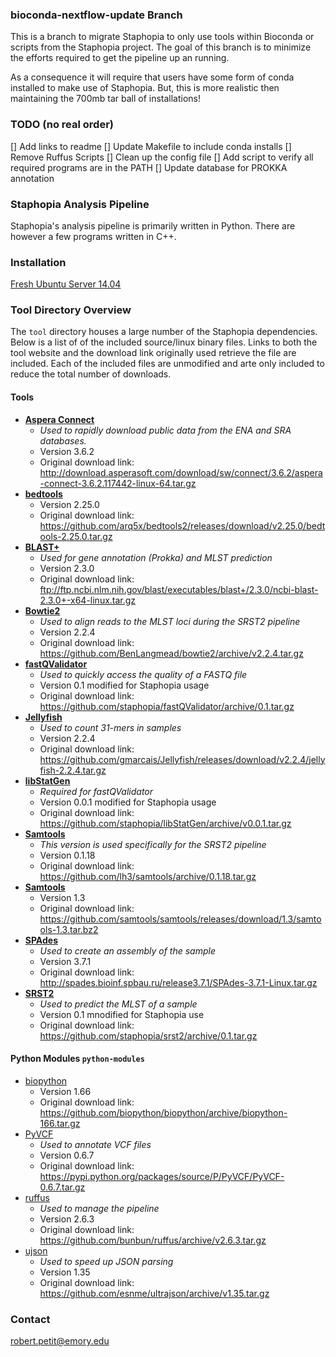 ### bioconda-nextflow-update Branch
This is a branch to migrate Staphopia to only use tools within Bioconda or scripts from the Staphopia project. The goal of this branch is to minimize the efforts required to get the pipeline up an running. 

As a consequence it will require that users have some form of conda installed to make use of Staphopia. But, this is more realistic then maintaining the 700mb tar ball of installations!


### TODO (no real order)
[] Add links to readme
[] Update Makefile to include conda installs
[] Remove Ruffus Scripts
[] Clean up the config file
[] Add script to verify all required programs are in the PATH
[] Update database for PROKKA annotation






### Staphopia Analysis Pipeline
Staphopia's analysis pipeline is primarily written in Python. There are however a few programs written in C++.

### Installation
[Fresh Ubuntu Server 14.04](https://github.com/staphopia/staphopia-ap/wiki/%5BWIP%5D-Setting-up-Staphopia-on-a-fresh-Ubuntu-Server-14.04-install)

### Tool Directory Overview
The `tool` directory houses a large number of the Staphopia dependencies. Below
is a list of of the included source/linux binary files. Links to both the tool
website and the download link originally used retrieve the file are included.
Each of the included files are unmodified and arte only included to reduce the
total number of downloads.

#### Tools

- **[Aspera Connect](http://downloads.asperasoft.com/connect2/)**
  * *Used to rapidly download public data from the ENA and SRA databases.*
  * Version 3.6.2
  * Original download link: http://download.asperasoft.com/download/sw/connect/3.6.2/aspera-connect-3.6.2.117442-linux-64.tar.gz
- **[bedtools](http://bedtools.readthedocs.org/en/latest/)**
  * Version 2.25.0
  * Original download link: https://github.com/arq5x/bedtools2/releases/download/v2.25.0/bedtools-2.25.0.tar.gz
- **[BLAST+](https://blast.ncbi.nlm.nih.gov/Blast.cgi?PAGE_TYPE=BlastDocs&DOC_TYPE=Download)**
  * *Used for gene annotation (Prokka) and MLST prediction*
  * Version 2.3.0
  * Original download link: ftp://ftp.ncbi.nlm.nih.gov/blast/executables/blast+/2.3.0/ncbi-blast-2.3.0+-x64-linux.tar.gz
- **[Bowtie2](http://bowtie-bio.sourceforge.net/bowtie2/index.shtml)**
  * *Used to align reads to the MLST loci during the SRST2 pipeline*
  * Version 2.2.4
  * Original download link: https://github.com/BenLangmead/bowtie2/archive/v2.2.4.tar.gz
- **[fastQValidator](https://github.com/staphopia/fastQValidator)**
  * *Used to quickly access the quality of a FASTQ file*
  * Version 0.1 modified for Staphopia usage
  * Original download link: https://github.com/staphopia/fastQValidator/archive/0.1.tar.gz
- **[Jellyfish](http://www.genome.umd.edu/jellyfish.html)**
  * *Used to count 31-mers in samples*
  * Version 2.2.4
  * Original download link: https://github.com/gmarcais/Jellyfish/releases/download/v2.2.4/jellyfish-2.2.4.tar.gz
- **[libStatGen](https://github.com/staphopia/libStatGen)**
  * *Required for fastQValidator*
  * Version 0.0.1 modified for Staphopia usage
  * Original download link: https://github.com/staphopia/libStatGen/archive/v0.0.1.tar.gz
- **[Samtools](http://samtools.sourceforge.net/)**
  * *This version is used specifically for the SRST2 pipeline*
  * Version 0.1.18
  * Original download link: https://github.com/lh3/samtools/archive/0.1.18.tar.gz
- **[Samtools](http://www.htslib.org/)**
  * Version 1.3
  * Original download link: https://github.com/samtools/samtools/releases/download/1.3/samtools-1.3.tar.bz2
- **[SPAdes](http://bioinf.spbau.ru/spades)**
  * *Used to create an assembly of the sample*
  * Version 3.7.1
  * Original download link: http://spades.bioinf.spbau.ru/release3.7.1/SPAdes-3.7.1-Linux.tar.gz
- **[SRST2](https://github.com/katholt/srst2)**
  * *Used to predict the MLST of a sample*
  * Version 0.1 mnodified for Staphopia use
  * Original download link: https://github.com/staphopia/srst2/archive/0.1.tar.gz

#### Python Modules `python-modules`

- [biopython](http://biopython.org/wiki/Main_Page)
  * Version 1.66
  * Original download link: https://github.com/biopython/biopython/archive/biopython-166.tar.gz
- [PyVCF](https://github.com/jamescasbon/PyVCF)
  * *Used to annotate VCF files*
  * Version 0.6.7
  * Original download link: https://pypi.python.org/packages/source/P/PyVCF/PyVCF-0.6.7.tar.gz
- [ruffus](http://www.ruffus.org.uk)
  * *Used to manage the pipeline*
  * Version 2.6.3
  * Original download link: https://github.com/bunbun/ruffus/archive/v2.6.3.tar.gz
- [ujson](https://github.com/esnme/ultrajson)
  * *Used to speed up JSON parsing*
  * Version 1.35
  * Original download link: https://github.com/esnme/ultrajson/archive/v1.35.tar.gz

### Contact
robert.petit@emory.edu
